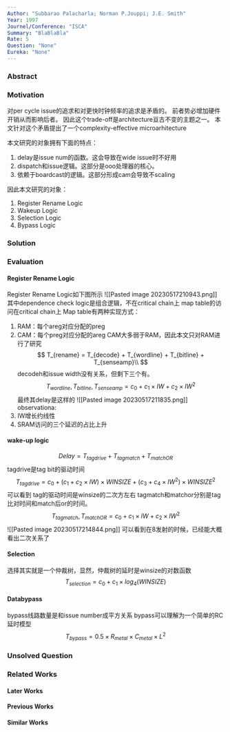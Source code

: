 ```yaml
---
Author: "Subbarao Palacharla; Norman P.Jouppi; J.E. Smith"
Year: 1997
Journel/Conference: "ISCA"
Summary: "BlaBlaBla"
Rate: 5
Question: "None"
Eureka: "None"
---
```

### Abstract


### Motivation
对per cycle issue的追求和对更快时钟频率的追求是矛盾的。
前者势必增加硬件开销从而影响后者。
因此这个trade-off是architecture亘古不变的主题之一。
本文针对这个矛盾提出了一个complexity-effective microarhitecture

本文研究的对象拥有下面的特点：
1. delay是issue num的函数。这会导致在wide issue时不好用
2. dispatch和issue逻辑。这部分是ooo处理器的核心。
3. 依赖于boardcast的逻辑。这部分形成cam会导致不scaling

因此本文研究的对象：
1. Register Rename Logic
2. Wakeup Logic
3. Selection Logic
4. Bypass Logic

### Solution


### Evaluation
#### Register Rename Logic
Register Rename Logic如下图所示
![[Pasted image 20230517210943.png]]
其中dependence check logic是组合逻辑，不在critical chain上
map table的访问在critical chain上
Map table有两种实现方式：
1. RAM：每个areg对应分配的preg
2. CAM：每个preg对应分配的areg
CAM大多弱于RAM，因此本文只对RAM进行了研究
$$
T_{rename} = T_{decode} + T_{wordline} + T_{bitline} + T_{senseamp}\\
$$
decodeh和issue width没有关系，但剩下三个有。
$$
T_{wordline},T_{bitline},T_{senseamp} = c_0 + c_1 \times IW + c_2 \times IW^2
$$
最终其delay是这样的
![[Pasted image 20230517211835.png]]
observationa:
1. IW增长约线性
2. SRAM访问的三个延迟的占比上升

#### wake-up logic
$$
Delay = T_{tagdrive} + T_{tagmatch} + T_{matchOR}
$$
tagdrive是tag bit的驱动时间
$$
T_{tagdrive} = c_0 + (c_1 + c_2 \times IW)\times WINSIZE + (c_3 + c_4\times IW^2) \times WINSIZE^2
$$
可以看到 tag的驱动时间是winsize的二次方左右
tagmatch和matchor分别是tag比对时间和match后or的时间。
$$
T_{tagmatch},T_{matchOR} = c_0 + c_1 \times IW + c_2 \times IW^2
$$
![[Pasted image 20230517214844.png]]
可以看到在8发射的时候，已经能大概看出二次关系了

#### Selection
选择其实就是一个仲裁树，显然，仲裁树的延时是winsize的对数函数
$$
T_{selection} = c_0 + c_1 \times log_4(WINSIZE)
$$
#### Databypass
bypass线路数量是和issue number成平方关系
bypass可以理解为一个简单的RC延时模型
$$
T_{bypass} = 0.5 \times R_{metal} \times C_{metal} \times L^2
$$

### Unsolved Question


### Related Works
#### Later Works

#### Previous Works

#### Similar Works
